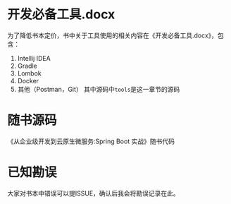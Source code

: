 # 开发必备工具.docx
为了降低书本定价，书中关于工具使用的相关内容在《开发必备工具.docx》，包含：
1. Intellij IDEA
2. Gradle
3. Lombok
4. Docker
5. 其他（Postman，Git）
其中源码中`tools`是这一章节的源码

# 随书源码
《从企业级开发到云原生微服务:Spring Boot 实战》随书代码

# 已知勘误
大家对书本中错误可以提ISSUE，确认后我会将勘误记录在此。
